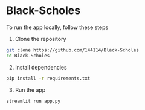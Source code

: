 # Black-Scholes

To run the app locally, follow these steps

1. Clone the repository
```bash
git clone https://github.com/144114/Black-Scholes
cd Black-Scholes
```

2. Install dependencies
```bash
pip install -r requirements.txt
```

3. Run the app
```bash
streamlit run app.py
```

